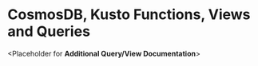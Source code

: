 # CosmosDB, Kusto Functions, Views and Queries

\<Placeholder for **Additional Query/View Documentation**\>